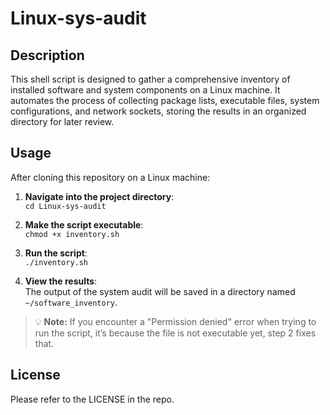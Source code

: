 # Linux-sys-audit

## Description

This shell script is designed to gather a comprehensive inventory of installed software and system components on a Linux machine. It automates the process of collecting package lists, executable files, system configurations, and network sockets, storing the results in an organized directory for later review. 

## Usage

After cloning this repository on a Linux machine:

1. **Navigate into the project directory**:  
   `cd Linux-sys-audit`

2. **Make the script executable**:  
   `chmod +x inventory.sh`

3. **Run the script**:  
   `./inventory.sh`

5. **View the results**:  
   The output of the system audit will be saved in a directory named `~/software_inventory`.

> 💡 **Note:** If you encounter a "Permission denied" error when trying to run the script, it’s because the file is not executable yet, step 2 fixes that.

## License 

Please refer to the LICENSE in the repo.
